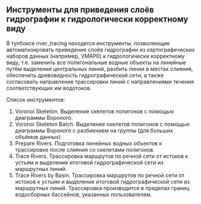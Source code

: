 ## Инструменты для приведения слоёв гидрографии к гидрологически корректному виду

В тулбоксе river_tracing находятся инструменты, позволяющие автоматизировать приведение слоёв гидрографии из картографических наборов данных (например, VMAP0) к гидрологически корректному виду, т.е. заменить все полигональные водные объекты на линейные путём выделения центральных линий, разбить линии в местах слияния, обеспечить древовидность гидрографической сети, а также согласовать направление трассировки линий с направлениями течения соответствующих им водотоков.

Список инструментов:
1. Voronoi Skeleton. Выделение скелетов полигонов с помощью диаграммы Вороного.
2. Voronoi Skeleton Batch. Выделение скелетов полигонов с помощью диаграммы Вороного с разбиением на группы (для больших объёмов данных)
3. Prepare Rivers. Подготовка линейных водных объектов к трассировке после слияния со скелетами полигонов.
4. Trace Rivers. Трассировка маршрутов по речной сети от истоков к устьям и выделение итоговой гидрографической сети из маршрутных линий.
5. Trace Rivers by Basin. Трассировка маршрутов по речной сети от истоков к устьям и выделение итоговой гидрографической сети из маршрутных линий. Трассировка производится в пределах границ водосборных бассейнов, указанных пользователем.